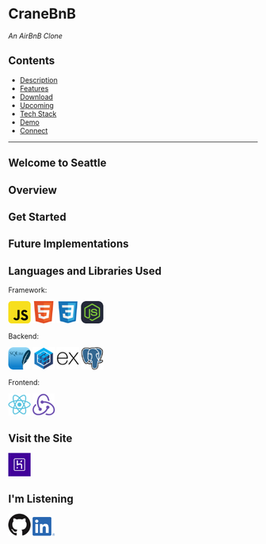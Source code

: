 # CraneBnB

_An AirBnB Clone_

## Contents

- <a href="https://github.com/kevinlongboy/AirBnB/blob/main/README.md#welcome-to-seattle" alt="Description of CraneBnB API">Description</a>
- <a href="https://github.com/kevinlongboy/AirBnB/blob/main/README.md#overview" alt="Overview of CraneBnB API">Features</a>
- <a href="https://github.com/kevinlongboy/AirBnB/blob/main/README.md#get-started" alt="Download CraneBnB API">Download</a>
- <a href="https://github.com/kevinlongboy/AirBnB/blob/main/README.md#future-implementations" alt="Download CraneBnB API">Upcoming</a>
- <a href="https://github.com/kevinlongboy/AirBnB/blob/main/README.md#languages-and-libraries-used" alt="Download CraneBnB API">Tech Stack</a>
- <a href="https://github.com/kevinlongboy/AirBnB/blob/main/README.md#visit-the-site" alt="Download CraneBnB API">Demo</a>
- <a href="https://github.com/kevinlongboy/AirBnB/blob/main/README.md#im-listening" alt="Download CraneBnB API">Connect</a>

---

## Welcome to Seattle

## Overview

## Get Started

## Future Implementations

## Languages and Libraries Used

Framework:

<p>
<a href="https://www.javascript.com/"><img alt="JavaScript" width="45px" src="assets/tech-stack/javascript-logo.png"/></a> <a href="https://html.spec.whatwg.org/"><img alt="HTML" width="45px" src="assets/tech-stack/html-logo.png"/></a> <a href="https://www.w3.org/TR/CSS/#css"><img alt="CSS" width="45px" src="assets/tech-stack/css-logo.png"/></a> <a href="https://nodejs.org/en/"><img alt="Node.JS" width="45px" src="assets/tech-stack/nodejs-logo.svg"/></a>
<br>

Backend:

<p>
<a href="https://sqlite.org/index.html"><img alt="SQLite" width="45px" src="assets/tech-stack/sqlite-logo.svg"/></a> <a href="https://sequelize.org/"><img alt="Sequelize" width="45px" src="assets/tech-stack/sequelize-logo.png"/></a> <a href="https://expressjs.com/"><img alt="Express" width="45px" src="assets/tech-stack/express-logo.png"/></a> <a href="https://www.postgresql.org/"><img alt="PostgreSQL" width="45px" src="assets/tech-stack/postgresql-logo.png"/></a>
<br>

Frontend:

<p>
<a href="https://reactjs.org/"><img alt="React" width="45px" src="assets/tech-stack/react-logo.png"/></a> <a href="https://redux.js.org/"><img alt="Redux" width="45px" src="assets/tech-stack/redux-logo.png"/></a>
<br>

## Visit the Site

<a href="https://kl-airbnb.herokuapp.com/"><img vertical-align="middle" alt="CraneBnB Live Site hosted via Heroku" width="45px" src="assets/social-media-branding/heroku-logo.jpg"/></a>

## I'm Listening

<a href="https://github.com/kevinlongboy"><img vertical-align="middle" alt="Developer's GitHub Page" width="45px" src="assets/social-media-branding/github-logo.png"/></a> <a href="https://www.linkedin.com/in/kevinlongboy/"><img vertical-align="middle" alt="Developer's LinkedIn Page" width="45px" src="assets/social-media-branding/linkedin-logo.png"/></a>
